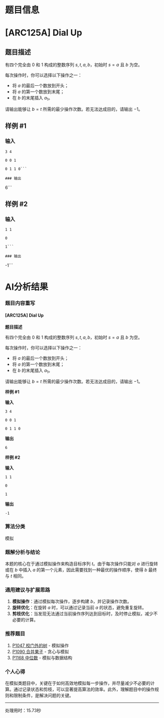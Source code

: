 # 题目信息

# [ARC125A] Dial Up

## 题目描述

有四个完全由 $0$ 和 $1$ 构成的整数序列 $s,t,a,b$，初始时 $s=a$ 且 $b$ 为空。

每次操作时，你可以选择以下操作之一：

- 将 $a$ 的最后一个数放到开头；
- 将 $a$ 的第一个数放到末尾；
- 在 $b$ 的末尾插入 $a_1$。

请输出能够让 $b=t$ 所需的最少操作次数。若无法达成目的，请输出 $-1$。

## 样例 #1

### 输入

```
3 4

0 0 1

0 1 1 0```

### 输出

```
6```

## 样例 #2

### 输入

```
1 1

0

1```

### 输出

```
-1```

# AI分析结果

### 题目内容重写

#### [ARC125A] Dial Up

**题目描述**

有四个完全由 $0$ 和 $1$ 构成的整数序列 $s,t,a,b$，初始时 $s=a$ 且 $b$ 为空。

每次操作时，你可以选择以下操作之一：

- 将 $a$ 的最后一个数放到开头；
- 将 $a$ 的第一个数放到末尾；
- 在 $b$ 的末尾插入 $a_1$。

请输出能够让 $b=t$ 所需的最少操作次数。若无法达成目的，请输出 $-1$。

**样例 #1**

**输入**

```
3 4

0 0 1

0 1 1 0
```

**输出**

```
6
```

**样例 #2**

**输入**

```
1 1

0

1
```

**输出**

```
-1
```

### 算法分类

模拟

### 题解分析与结论

本题的核心在于通过模拟操作来构造目标序列 $t$。由于每次操作只能对 $a$ 进行旋转或在 $b$ 中插入 $a$ 的第一个元素，因此需要找到一种最优的操作顺序，使得 $b$ 最终与 $t$ 相同。

### 通用建议与扩展思路

1. **模拟操作**：通过模拟每次操作，逐步构建 $b$，并记录操作次数。
2. **旋转优化**：在旋转 $a$ 时，可以通过记录当前 $a$ 的状态，避免重复旋转。
3. **剪枝优化**：当发现无法通过当前操作序列达到目标时，及时停止模拟，减少不必要的计算。

### 推荐题目

1. [P1047 校门外的树](https://www.luogu.com.cn/problem/P1047) - 模拟操作
2. [P1090 合并果子](https://www.luogu.com.cn/problem/P1090) - 贪心与模拟
3. [P1168 中位数](https://www.luogu.com.cn/problem/P1168) - 模拟与数据结构

### 个人心得

在模拟类题目中，关键在于如何高效地模拟每一步操作，并尽量减少不必要的计算。通过记录状态和剪枝，可以显著提高算法的效率。此外，理解题目中的操作规则和限制条件，是解决问题的关键。

---
处理用时：15.73秒